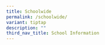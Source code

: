 ```yaml
---
title: Schoolwide
permalink: /schoolwide/
variant: tiptap
description: ""
third_nav_title: School Information
---
```


